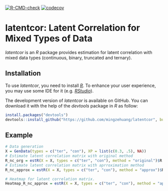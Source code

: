 <!-- badges: start -->
[![R-CMD-check](https://github.com/mingzehuang/latentcor/workflows/R-CMD-check/badge.svg)](https://github.com/mingzehuang/latentcor/actions)
[![codecov](https://codecov.io/gh/mingzehuang/latentcor/branch/master/graph/badge.svg)](https://codecov.io/gh/mingzehuang/latentcor)
<!-- badges: end -->


# latentcor: Latent Correlation for Mixed Types of Data


*latentcor* is an *R* package provides estimation for latent correlation with mixed data types (continuous, binary, truncated and ternary).

## Installation

To use *latentcor*, you need to install [*R*](https://cran.r-project.org/). To enhance your user experience, you may use some IDE for it (e.g. [*RStudio*](https://rstudio.com/)).

The development version of *latentcor* is available on GitHub. You can download it with the help of the *devtools* package in *R* as follow:


```r
install.packages("devtools")
devtools::install_github("https://github.com/mingzehuang/latentcor", build_vignettes = TRUE)
```
## Example

```r
# Data generation
X = GenData(types = c("ter", "con"), XP = list(c(0.3, .5), NA))
# Estimate latent correlation matrix with original method
R_nc_org = estR(X = X, types = c("ter", "con"), method = "original")$R
# Estimate latent correlation matrix with aprroximation method
R_nc_approx = estR(X = X, types = c("ter", "con"), method = "approx")$R

# Heatmap for latent correlation matrix.
Heatmap_R_nc_approx = estR(X = X, types = c("ter", "con"), method = "approx", corplot = TRUE)$plotR
```
